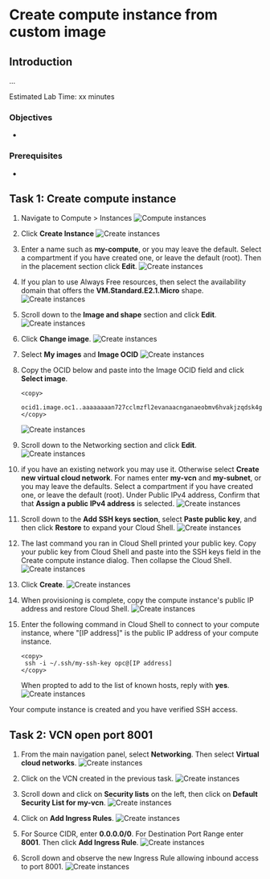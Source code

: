 # Create compute instance from custom image


## Introduction

...

Estimated Lab Time: xx minutes

### Objectives

* 

### Prerequisites

* 

## Task 1: Create compute instance

1. Navigate to Compute > Instances
   ![Compute instances](images/compute-01.png) 

2. Click **Create Instance**
   ![Create instances](images/compute-02.png) 

3. Enter a name such as **my-compute**, or you may leave the default. Select a compartment if you have created one, or leave the default (root). Then in the placement section click **Edit**.
   ![Create instances](images/compute-03.png) 

4. If you plan to use Always Free resources, then select the availability domain that offers the **VM.Standard.E2.1.Micro** shape.
   ![Create instances](images/compute-04.png) 

5. Scroll down to the **Image and shape** section and click **Edit**.
   ![Create instances](images/compute-05.png) 

6. Click **Change image**.
   ![Create instances](images/compute-06.png) 

7. Select **My images** and **Image OCID**
   ![Create instances](images/compute-07.png) 

8. Copy the OCID below and paste into the Image OCID field and click **Select image**.

      ```
      <copy>
       ocid1.image.oc1..aaaaaaaan727cclmzfl2evanaacnganaeobmv6hvakjzqdsk4gncmcklcxha
      </copy>
      ```

      ![Create instances](images/compute-08.png) 

8. Scroll down to the Networking section and click **Edit**.
   ![Create instances](images/compute-09.png) 

9. if you have an existing network you may use it. Otherwise select **Create new virtual cloud network**. For names enter **my-vcn** and **my-subnet**, or you may leave the defaults. Select a compartment if you have created one, or leave the default (root). Under Public IPv4 address, Confirm that that **Assign a public IPv4 address** is selected.
   ![Create instances](images/compute-10.png) 

10. Scroll down to the **Add SSH keys section**, select **Paste public key**, and then click **Restore** to expand your Cloud Shell.
   ![Create instances](images/compute-11.png) 


11. The last command you ran in Cloud Shell printed your public key. Copy your public key from Cloud Shell and paste into the SSH keys field in the Create compute instance dialog. Then collapse the Cloud Shell.
    ![Create instances](images/compute-12.png) 

12. Click **Create**.
    ![Create instances](images/compute-13.png) 


13. When provisioning is complete, copy the compute instance's public IP address and restore Cloud Shell.
    ![Create instances](images/compute-14.png) 

14. Enter the following command in Cloud Shell to connect to your compute instance, where "[IP address]" is the public IP address of your compute instance.

      ```
      <copy>
       ssh -i ~/.ssh/my-ssh-key opc@[IP address]
      </copy>
      ```
      When propted to add to the list of known hosts, reply with **yes**.
    ![Create instances](images/compute-15.png) 

Your compute instance is created and you have verified SSH access.

## Task 2: VCN open port 8001

1. From the main navigation panel, select **Networking**. Then select **Virtual cloud networks**.
    ![Create instances](images/compute-16.png) 

2. Click on the VCN created in the previous task.
    ![Create instances](images/compute-17.png) 

3. Scroll down and click on **Security lists** on the left, then click on **Default Security List for my-vcn**.
    ![Create instances](images/compute-18.png) 

4. Click on **Add Ingress Rules**.
 ![Create instances](images/compute-19.png) 

5. For Source CIDR, enter **0.0.0.0/0**. For Destination Port Range enter **8001**. Then click **Add Ingress Rule**.
 ![Create instances](images/compute-20.png) 

6. Scroll down and observe the new Ingress Rule allowing inbound access to port 8001.
 ![Create instances](images/compute-21.png) 